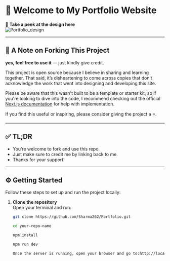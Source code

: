 # 🚀 Welcome to My Portfolio Website
🎨 **Take a peek at the design here**  
![Portfolio_design](https://github.com/user-attachments/assets/bcf828ac-ec7a-44c3-b2ac-dfc3c1e523cc)

---

## 📌 A Note on Forking This Project

**yes, feel free to use it** — just kindly give credit.

This project is open source because I believe in sharing and learning together. That said, it’s disheartening to come across copies that don’t acknowledge the work that went into designing and developing this site.

Please be aware that this wasn't built to be a template or starter kit, so if you're looking to dive into the code, I recommend checking out the official [Next.js documentation](https://nextjs.org/docs) for help with implementation.

If you find this useful or inspiring, please consider giving the project a ⭐.

---

## ✅ TL;DR

-   You’re welcome to fork and use this repo.
-   Just make sure to credit me by linking back to me.
-   Thanks for your support!

---

## ⚙️ Getting Started

Follow these steps to set up and run the project locally:

1. **Clone the repository**  
   Open your terminal and run:

    ```bash
    git clone https://github.com/Sharma262/Portfolio.git

    cd your-repo-name

    npm install

    npm run dev

    Once the server is running, open your browser and go to:http://localhost:3000
    ```
